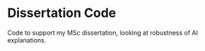 # Dissertation Code

Code to support my MSc dissertation, looking at robustness of AI explanations. 